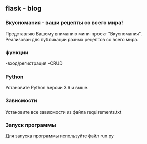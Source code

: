 ## flask - blog
### Вкусномания - ваши рецепты со всего мира!
Представляю Вашему вниманию мини-проект "Вкусномания". Реализован для публикации разных рецептов со всего мира.
### функции
-вход/регистрация
-CRUD
### Python
Установите Python версии 3.6 и выше.
### Зависмости
Установите все зависмости из файла requirements.txt
### Запуск программы
Для запуска программы используйте файл run.py